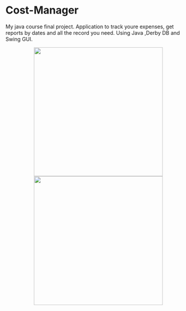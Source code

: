 # Cost-Manager

My java course final project.
Application to track youre expenses, get reports by dates and all the record you need.
Using Java ,Derby DB and Swing GUI.

<p align="center">
  <img src="[URL=https://www.fxp.co.il][IMG]https://i.imagesup.co/images2/829ef010e1633dc92ef7b0fa67d248ec3a21e136.png[/IMG][/URL]" width="350" >
  <img src="[URL=https://i.imagesup.co/images2/829ef010e1633dc92ef7b0fa67d248ec3a21e136.png][IMG]https://i.imagesup.co/sz/200x-/images2/829ef010e1633dc92ef7b0fa67d248ec3a21e136.png[/IMG][/URL]" width="350" >
</p>
